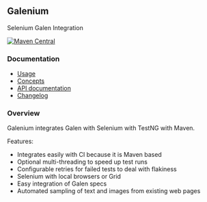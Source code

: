 ## Galenium

Selenium Galen Integration

[![Maven Central](https://maven-badges.herokuapp.com/maven-central/io.wcm.qa/io.wcm.qa.galenium.convenience/badge.svg)](https://maven-badges.herokuapp.com/maven-central/io.wcm.qa/io.wcm.qa.galenium.convenience)


### Documentation

* [Usage][usage]
* [Concepts][concepts]
* [API documentation][apidocs]
* [Changelog][changelog]


### Overview

Galenium integrates Galen with Selenium with TestNG with Maven.

Features:

* Integrates easily with CI because it is Maven based
* Optional multi-threading to speed up test runs
* Configurable retries for failed tests to deal with flakiness
* Selenium with local browsers or Grid
* Easy integration of Galen specs
* Automated sampling of text and images from existing web pages


[usage]: usage.html
[concepts]: concepts.html
[apidocs]: galenium/apidocs/
[changelog]: galenium/changes-report.html

